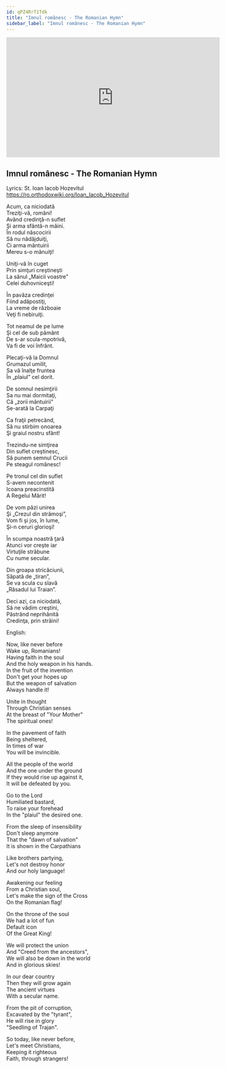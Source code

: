 ```yaml
---
id: qPZ4RrT1Tdk
title: "Imnul românesc - The Romanian Hymn"
sidebar_label: "Imnul românesc - The Romanian Hymn"
---
```


<div class="video-float-container">
  <iframe
    width="560"
    height="315"
    src="https://www.youtube.com/embed/qPZ4RrT1Tdk"
    title="YouTube video player"
    frameborder="0"
    allow="accelerometer; autoplay; clipboard-write; encrypted-media; gyroscope; picture-in-picture; web-share"
    referrerpolicy="strict-origin-when-cross-origin"
    allowfullscreen
  ></iframe>
</div>

## Imnul românesc - The Romanian Hymn

Lyrics: St. Ioan Iacob Hozevitul  
https://ro.orthodoxwiki.org/Ioan_Iacob_Hozevitul

Acum, ca niciodată  
Treziţi-vă, români!  
Având credinţă-n suflet  
Şi arma sfântă-n mâini.  
În rodul născocirii  
Să nu nădăjduiţi,  
Ci arma mântuirii  
Mereu s-o mânuiţi!

Uniţi-vă în cuget  
Prin simţuri creştineşti  
La sânul „Maicii voastre”  
Celei duhovniceşti!

În pavăza credinţei  
Fiind adăpostiţi,  
La vreme de războaie  
Veţi fi nebiruiţi.

Tot neamul de pe lume  
Şi cel de sub pământ  
De s-ar scula-mpotrivă,  
Va fi de voi înfrânt.

Plecaţi-vă la Domnul  
Grumazul umilit,  
Sa vă înalţe fruntea  
În „plaiul” cel dorit.

De somnul nesimţirii  
Sa nu mai dormitaţi,  
Că „zorii mântuirii”  
Se-arată la Carpaţi

Ca fraţii petrecând,  
Să nu stirbim onoarea  
Şi graiul nostru sfânt!

Trezindu-ne simţirea  
Din suflet creştinesc,  
Să punem semnul Crucii  
Pe steagul românesc!

Pe tronul cel din suflet  
S-avem necontenit  
Icoana preacinstită  
A Regelui Mărit!

De vom păzi unirea  
Şi „Crezul din strămoşi”,  
Vom fi şi jos, în lume,  
Şi-n ceruri glorioşi!

În scumpa noastră ţară  
Atunci vor creşte iar  
Virtuţile străbune  
Cu nume secular.

Din groapa stricăciunii,  
Săpată de „tiran”,  
Se va scula cu slavă  
„Răsadul lui Traian”.

Deci azi, ca niciodată,  
Să ne vădim creştini,  
Păstrând neprihănită  
Credinţa, prin străini!

English:

Now, like never before  
Wake up, Romanians!  
Having faith in the soul  
And the holy weapon in his hands.  
In the fruit of the invention  
Don't get your hopes up  
But the weapon of salvation  
Always handle it!

Unite in thought  
Through Christian senses  
At the breast of "Your Mother"  
The spiritual ones!

In the pavement of faith  
Being sheltered,  
In times of war  
You will be invincible.

All the people of the world  
And the one under the ground  
If they would rise up against it,  
It will be defeated by you.

Go to the Lord  
Humiliated bastard,  
To raise your forehead  
In the "plaiul" the desired one.

From the sleep of insensibility  
Don't sleep anymore  
That the "dawn of salvation"  
It is shown in the Carpathians

Like brothers partying,  
Let's not destroy honor  
And our holy language!

Awakening our feeling  
From a Christian soul,  
Let's make the sign of the Cross  
On the Romanian flag!

On the throne of the soul  
We had a lot of fun  
Default icon  
Of the Great King!

We will protect the union  
And "Creed from the ancestors",  
We will also be down in the world  
And in glorious skies!

In our dear country  
Then they will grow again  
The ancient virtues  
With a secular name.

From the pit of corruption,  
Excavated by the "tyrant",  
He will rise in glory  
"Seedling of Trajan".

So today, like never before,  
Let's meet Christians,  
Keeping it righteous  
Faith, through strangers!
